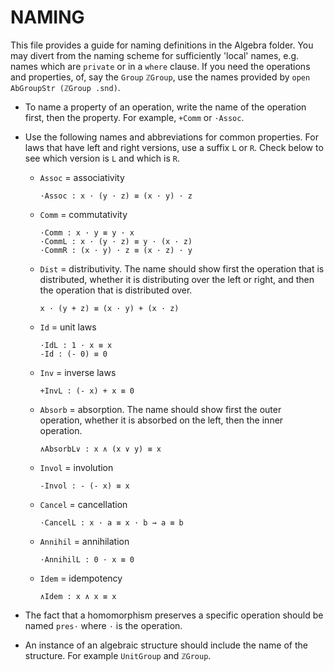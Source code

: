 NAMING
======

This file provides a guide for naming definitions in the Algebra folder.
You may divert from the naming scheme for sufficiently 'local' names,
e.g. names which are ```private``` or in a ```where``` clause.
If you need the operations and properties, of,
say the ```Group``` ```ℤGroup```,
use the names provided by ```open AbGroupStr (ℤGroup .snd)```.

* To name a property of an operation, write the name of the operation
  first, then the property. For example, `+Comm` or `·Assoc`.

* Use the following names and abbreviations for common properties.
  For laws that have left and right versions, use a suffix `L` or `R`.
  Check below to see which version is `L` and which is `R`.
  - `Assoc` = associativity

    ```
    ·Assoc : x · (y · z) ≡ (x · y) · z
    ```

  - `Comm` = commutativity

    ```
    ·Comm : x · y ≡ y · x
    ·CommL : x · (y · z) ≡ y · (x · z)
    ·CommR : (x · y) · z ≡ (x · z) · y
    ```

  - `Dist` = distributivity. The name should show first the operation
    that is distributed, whether it is distributing over the left or
    right, and then the operation that is distributed over.

    ```
    x · (y + z) ≡ (x · y) + (x · z)
    ```

  - `Id` = unit laws

    ```
    ·IdL : 1 · x ≡ x
    -Id : (- 0) ≡ 0
    ```

  - `Inv` = inverse laws

    ```
    +InvL : (- x) + x ≡ 0
    ```

  - `Absorb` = absorption. The name should show first the outer
    operation, whether it is absorbed on the left, then the inner
    operation.

    ```
    ∧AbsorbL∨ : x ∧ (x ∨ y) ≡ x
    ```

  - `Invol` = involution

    ```
    -Invol : - (- x) ≡ x
    ```

  - `Cancel` = cancellation

    ```
    ·CancelL : x · a ≡ x · b → a ≡ b
    ```

  - `Annihil` = annihilation

    ```
    ·AnnihilL : 0 · x ≡ 0
    ```

  - `Idem` = idempotency

    ```
    ∧Idem : x ∧ x ≡ x
    ```

* The fact that a homomorphism preserves a specific operation
  should be named `pres·` where `·` is the operation.

* An instance of an algebraic structure should include the
  name of the structure. For example `UnitGroup` and `ℤGroup`.
